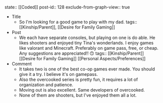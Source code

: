 state:: [[Coded]]
post-id:: 128
exclude-from-graph-view:: true

- Title
  - So I'm looking for a good game to play with my dad.
    tags:: [[Kinship/Parent]], [[Desire for Family Gaming]]
- Post
  - We each have separate consoles, but playing on one is do able. He likes shooters and enjoyed tiny Tina's wonderlands. I enjoy games like valorant and Minecraft. Preferably on game pass, free, or cheap. Any suggestions are appreciated!! 🙃
    tags:: [[Kinship/Parent]] [[Desire for Family Gaming]] [[Personal Aspects/Preferences]]
- Comment
  - It takes two is one of the best co-op games ever made. You should give it a try. I believe it's on gamepass.
  - Also the overcooked series is pretty fun, it requires a lot of organization and patience.
  - Moving out is also excellent. Same developers of overcooked.
  - None of them are shooters, but I've enjoyed them all a lot.
